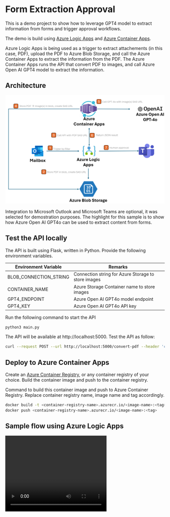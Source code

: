 # Form Extraction Approval
This is a demo project to show how to leverage GPT4 model to extract information from forms and trigger approval workflows.

The demo is build using [Azure Logic Apps](https://learn.microsoft.com/en-us/azure/logic-apps/logic-apps-overview) and [Azure Container Apps](https://learn.microsoft.com/en-us/azure/container-apps/overview).

Azure Logic Apps is being used as a trigger to extract attachements (in this case, PDF), upload the PDF to Azure Blob Storage, and call the Azure Container Apps to extract the information from the PDF. The Azure Container Apps runs the API that convert PDF to images, and call Azure Open AI GPT4 model to extract the information.

## Architecture
![Architecture](./assets/architecture.png)

Integration to Microsoft Outlook and Microsoft Teams are optional, it was selected for demostration purposes. The highlight for this sample is to show how Azure Open AI GPT4o can be used to extract content from forms.

## Test the API locally
The API is built using Flask, written in Python. Provide the following environment variables.

| Environment Variable | Remarks |
| -------- | -------- |
| BLOB_CONNECTION_STRING  | Connection string for Azure Storage to store images  |
| CONTAINER_NAME  | Azure Storage Container name to store images  |
|GPT4_ENDPOINT | Azure Open AI GPT4o model endpoint|
|GPT4_KEY | Azure Open AI GPT4o API key|

Run the following command to start the API
```bash
python3 main.py
```

The API will be available at http://localhost:5000. Test the API as follow:
```bash
curl --request POST --url http://localhost:5000/convert-pdf --header 'content-type: application/json' --data '{"pdf_url":"https://test.blob.core.windows.net/medicalcertificate/mc.pdf"}'
```

## Deploy to Azure Container Apps
Create an [Azure Container Registry](https://learn.microsoft.com/en-us/azure/container-registry/), or any container registry of your choice. Build the container image and push to the container registry.

Command to build this container image and push to Azure Container Registry. Replace container registry name, image name and tag accordingly.
```bash
docker build -t <container-registry-name>.azurecr.io/<image-name>:<tag> .
docker push <container-registry-name>.azurecr.io/<image-name>:<tag>
```

## Sample flow using Azure Logic Apps
<video width="320" height="240" controls>
  <source src="./assets/logic app.mp4" type="video/mp4">
  Your browser does not support the video tag.
</video>